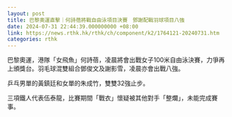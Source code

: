 ```yaml
---
layout: post
title: 巴黎奧運直擊｜何詩蓓將戰自由泳項目決賽　鄧謝配戰羽球項目八強
date: 2024-07-31 22:44:39.000000000 +08:00
link: https://news.rthk.hk/rthk/ch/component/k2/1764121-20240731.htm
categories: rthk
---
```


巴黎奧運，港隊「女飛魚」何詩蓓，凌晨將會出戰女子100米自由泳決賽，力爭再上頒獎台。羽毛球混雙組合鄧俊文及謝影雪，凌晨亦會出戰八強。

乒乓男單的黃鎮廷和女單的朱成竹，雙雙32強止步。

三項鐵人代表伍泰龍，比賽期間「戰衣」懷疑被其他對手「整爛」，未能完成賽事。
